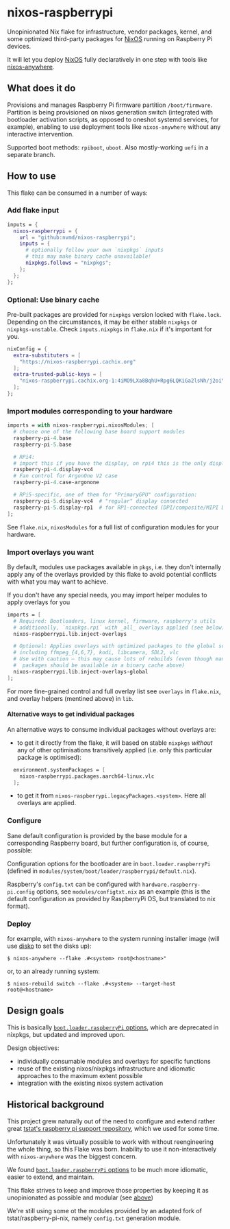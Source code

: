# nixos-raspberrypi

Unopinionated Nix flake for infrastructure, vendor packages, kernel, and some optimized third-party packages for [NixOS](https://nixos.org/) running on Raspberry Pi devices.

It will let you deploy [NixOS](https://nixos.org/) fully declaratively in one step with tools like [nixos-anywhere](https://github.com/nix-community/nixos-anywhere/).

## What does it do

Provisions and manages Raspberry Pi firmware partition `/boot/firmware`. Partition is being provisioned on nixos generation switch (integrated with bootloader activation scripts, as opposed to oneshot systemd services, for example), enabling to use deployment tools like `nixos-anywhere` without any interactive intervention.

Supported boot methods: `rpiboot`, `uboot`. Also mostly-working `uefi` in a separate branch.

## How to use

This flake can be consumed in a number of ways:

### Add flake input
```flake.nix
inputs = {
  nixos-raspberrypi = {
    url = "github:nvmd/nixos-raspberrypi";
    inputs = {
      # optionally follow your own `nixpkgs` inputs
      # this may make binary cache unavailable!
      nixpkgs.follows = "nixpkgs";
    };
  };
};
```

### Optional: Use binary cache

Pre-built packages are provided for `nixpkgs` version locked with `flake.lock`.
Depending on the circumstances, it may be either stable `nixpkgs` or `nixpkgs-unstable`. Check `inputs.nixpkgs` in `flake.nix` if it's important for you.

```flake.nix
nixConfig = {
  extra-substituters = [
    "https://nixos-raspberrypi.cachix.org"
  ];
  extra-trusted-public-keys = [
    "nixos-raspberrypi.cachix.org-1:4iMO9LXa8BqhU+Rpg6LQKiGa2lsNh/j2oiYLNOQ5sPI="
  ];
};
```

### Import modules corresponding to your hardware

```nix
imports = with nixos-raspberrypi.nixosModules; [
  # choose one of the following base board support modules
  raspberry-pi-4.base
  raspberry-pi-5.base

  # RPi4:
  # import this if you have the display, on rpi4 this is the only display configuration option
  raspberry-pi-4.display-vc4
  # Fan control for ArgonOne V2 case
  raspberry-pi-4.case-argonone

  # RPi5-specific, one of them for "PrimaryGPU" configuration:
  raspberry-pi-5.display-vc4  # "regular" display connected
  raspberry-pi-5.display-rp1  # for RP1-connected (DPI/composite/MIPI DSI) display
];
```

See `flake.nix`, `nixosModules` for a full list of configuration modules for your hardware.

### Import overlays you want

By default, modules use packages available in `pkgs`, i.e. they don't internally apply any of the overlays provided by this flake to avoid potential conflicts with what you may want to achieve.

If you don't have any special needs, you may import helper modules to apply overlays for you
```nix
imports = [
  # Required: Bootloaders, linux kernel, firmware, raspberry's utils
  # additionally, `nixpkgs.rpi` with _all_ overlays applied (see below)
  nixos-raspberrypi.lib.inject-overlays

  # Optional: Applies overlays with optimized packages to the global scope, 
  # including ffmpeg_{4,6,7}, kodi, libcamera, SDL2, vlc
  # Use with caution – this may cause lots of rebuilds (even though many 
  #  packages should be available in a binary cache above)
  nixos-raspberrypi.lib.inject-overlays-global
];
```

For more fine-grained control and full overlay list see `overlays` in `flake.nix`, and overlay helpers (mentined above) in `lib`.


#### Alternative ways to get individual packages

An alternative ways to consume individual packages without overlays are:

* to get it directly from the flake, it will based on stable `nixpkgs` _without_ any of other optimisations transitively applied (i.e. only this particular package is optimised):

```nix
  environment.systemPackages = [
    nixos-raspberrypi.packages.aarch64-linux.vlc
  ];
```

* to get it from `nixos-raspberrypi.legacyPackages.<system>`. Here all overlays are applied.


### Configure

Sane default configuration is provided by the base module for a corresponding Raspberry board, but further configuration is, of course, possible:

Configuration options for the bootloader are in `boot.loader.raspberryPi` (defined in `modules/system/boot/loader/raspberrypi/default.nix`).

Raspberry's `config.txt` can be configured with `hardware.raspberry-pi.config` options, see `modules/configtxt.nix` as an example (this is the default configuration as provided by RaspberryPi OS, but translated to nix format).


### Deploy

for example, with `nixos-anywhere` to the system running installer image (will use [disko](https://github.com/nix-community/disko/) to set the disks up):
```shell
$ nixos-anywhere --flake .#<system> root@<hostname>"
```

or, to an already running system:
```shell
$ nixos-rebuild switch --flake .#<system> --target-host root@<hostname>
```


## Design goals

This is basically [`boot.loader.raspberryPi` options](https://search.nixos.org/options?channel=unstable&show=boot.loader.raspberryPi), which are deprecated in nixpkgs, but updated and improved upon.

Design objectives:
* individually consumable modules and overlays for specific functions
* reuse of the existing nixos/nixpkgs infrastructure and idiomatic approaches to the maximum extent possible
* integration with the existing nixos system activation


## Historical background

This project grew naturally out of the need to configure and extend rather great [tstat's raspberry pi support repository](https://github.com/tstat/raspberry-pi-nix), which we used for some time.

Unfortunately it was virtually possible to work with without reengineering the whole thing, so this Flake was born. Inability to use it non-interactively with `nixos-anywhere` was the biggest concern.

We found [`boot.loader.raspberryPi` options](https://search.nixos.org/options?channel=unstable&show=boot.loader.raspberryPi) to be much more idiomatic, easier to extend, and maintain.

This flake strives to keep and improve those properties by keeping it as unopinionated as possible and modular (see [above](#design-goals))

We're still using some ot the modules provided by an adapted fork of tstat/raspberry-pi-nix, namely `config.txt` generation module.
